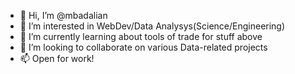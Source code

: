 - 👋 Hi, I’m @mbadalian
- 👀 I’m interested in WebDev/Data Analysys(Science/Engineering)
- 🌱 I’m currently learning about tools of trade for stuff above
- 💞️ I’m looking to collaborate on various Data-related projects
- 📫 Open for work!

<!---
mbadalian/mbadalian is a ✨ special ✨ repository because its `README.md` (this file) appears on your GitHub profile.
You can click the Preview link to take a look at your changes.
--->
